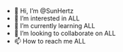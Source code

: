 - 👋 Hi, I’m @SunHertz
- 👀 I’m interested in ALL
- 🌱 I’m currently learning ALL
- 💞️ I’m looking to collaborate on ALL
- 📫 How to reach me ALL

<!---
SunHertz/SunHertz is a ✨ special ✨ repository because its `README.md` (this file) appears on your GitHub profile.
You can click the Preview link to take a look at your changes.
--->
